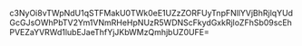 c3NyOi8vTWpNdU1qSTFMakU0TWk0eE1UZzZORFUyTnpFNllYVjBhRjlqYUdGcGJsOWhPbTV2Ym1VNmRHeHpNUzR5WDNScFkydGxkRjloZFhSb09scEhPVEZaYVRWd1lubEJaeThfYjJKbWMzQmhjbUZ0UFE=
